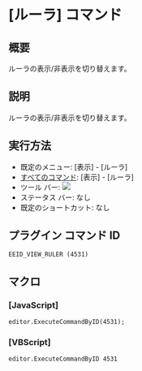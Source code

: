 # \[ルーラ\] コマンド

## 概要

ルーラの表示/非表示を切り替えます。

## 説明

ルーラの表示/非表示を切り替えます。

## 実行方法

- 既定のメニュー: \[表示\] \- \[ルーラ\]
- [すべてのコマンド](../../glossary/allcommands): \[表示\] \- \[ルーラ\]
- ツール バー: ![](../../images/ruler24x16..png)
- ステータス バー: なし
- 既定のショートカット: なし

## プラグイン コマンド ID

```
EEID_VIEW_RULER (4531)
```

## マクロ

### \[JavaScript\]

```
editor.ExecuteCommandByID(4531);
```

### \[VBScript\]

```
editor.ExecuteCommandByID 4531
```
